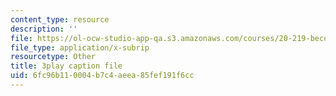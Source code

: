 ```yaml
---
content_type: resource
description: ''
file: https://ol-ocw-studio-app-qa.s3.amazonaws.com/courses/20-219-becoming-the-next-bill-nye-writing-and-hosting-the-educational-show-january-iap-2015/6fc96b110004b7c4aeea85fef191f6cc_3ha4ROyWr9Q.srt
file_type: application/x-subrip
resourcetype: Other
title: 3play caption file
uid: 6fc96b11-0004-b7c4-aeea-85fef191f6cc
---
```

